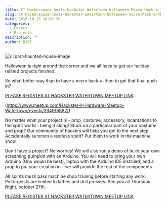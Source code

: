 ```yaml
---
title: CT Hackerspace hosts Hackster Watertown Halloween Micro Hack-a-thon 10/27
slug: ct-hackerspace-hosts-hackster-watertown-halloween-micro-hack-a-thon-1027
date: 2016-10-17 20:01:39
categories:
  - Events
  - Projects
description: ""
author: Bill
---
```



![clipart-haunted-house-image](/uploads/2016/10/Clipart-Haunted-House-Image-150x150.png)

Halloween is right around the corner and we all have to get our holiday related projects finished.

So what better way than to have a micro hack-a-thon to get that final push in?

[PLEASE REGISTER AT HACKSTER WATERTOWN MEETUP LINK](https://www.meetup.com/Hackster-it-Hardware-Meetup-Watertown/events/234916882/)

(https://www.meetup.com/Hackster-it-Hardware-Meetup-Watertown/events/234916882/)

No matter what your project is - prop, costume, accessory, incantations to the spirit world - being it along! Stuck on a particular part of your costume and prop? Our community of hackers will help you get to the next step. Accidentally summon a restless spirit? Put them to work in the machine shop!

Don't have a project? No worries! We will also run a demo of build your own screaming pumpkin with an Arduino. You will need to bring your own Arduino (Uno would be best), laptop with the Arduino IDE installed, and a prop to put your creation in - we will provide the rest of the components.

All spirits mush pass machine shop training before starting any work. Poltergeists are limited to lathes and drill presses. See you all Thursday Night, october 27th.

[PLEASE REGISTER AT HACKSTER WATERTOWN MEETUP LINK](https://www.meetup.com/Hackster-it-Hardware-Meetup-Watertown/events/234916882/)
